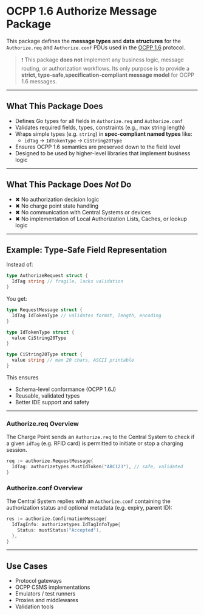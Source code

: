 # OCPP 1.6 Authorize Message Package

This package defines the **message types** and **data structures** for the
`Authorize.req` and `Authorize.conf` PDUs used in the
[OCPP 1.6](https://www.openchargealliance.org/protocols/ocpp-16/) protocol.

> ❗ This package **does not** implement any business logic, message routing, or
> authorization workflows. Its only purpose is to provide a
> **strict, type-safe,specification-compliant message model** for OCPP 1.6
> messages.

---

## What This Package Does

- Defines Go types for all fields in `Authorize.req` and `Authorize.conf`
- Validates required fields, types, constraints (e.g., max string length)
- Wraps simple types (e.g. `string`) in **spec-compliant named types** like:
  - `idTag` → `IdTokenType` → `CiString20Type`
- Ensures OCPP 1.6 semantics are preserved down to the field level
- Designed to be used by higher-level libraries that implement business logic

---

## What This Package Does *Not* Do

- ✖ No authorization decision logic
- ✖ No charge point state handling
- ✖ No communication with Central Systems or devices
- ✖ No implementation of Local Authorization Lists, Caches, or lookup logic

---

## Example: Type-Safe Field Representation

Instead of:

```go
type AuthorizeRequest struct {
  IdTag string // fragile, lacks validation
}
```

You get:

```go
type RequestMessage struct {
  IdTag IdTokenType // validates format, length, encoding
}

type IdTokenType struct {
  value CiString20Type
}

type CiString20Type struct {
  value string // max 20 chars, ASCII printable
}
```

This ensures

- Schema-level conformance (OCPP 1.6J)
- Reusable, validated types
- Better IDE support and safety

---

### Authorize.req Overview

The Charge Point sends an `Authorize.req` to the Central System to check if a
given `idTag` (e.g. RFID card) is permitted to initiate or stop a charging
session.

```go
req := authorize.RequestMessage{
  IdTag: authorizetypes.MustIdToken("ABC123"), // safe, validated
}
```

### Authorize.conf Overview

The Central System replies with an `Authorize.conf` containing the authorization
status and optional metadata (e.g. expiry, parent ID):

```go
res := authorize.ConfirmationMessage{
  IdTagInfo: authorizetypes.IdTagInfoType{
    Status: mustStatus("Accepted"),
  },
}
```

---

## Use Cases

- Protocol gateways
- OCPP CSMS implementations
- Emulators / test runners
- Proxies and middlewares
- Validation tools
